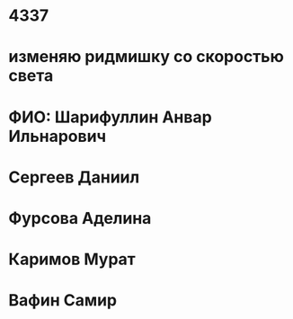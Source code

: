 # 4337
# изменяю ридмишку со скоростью света
# ФИО: Шарифуллин Анвар Ильнарович  
# Сергеев Даниил
# Фурсова Аделина
# Каримов Мурат
# Вафин Самир

